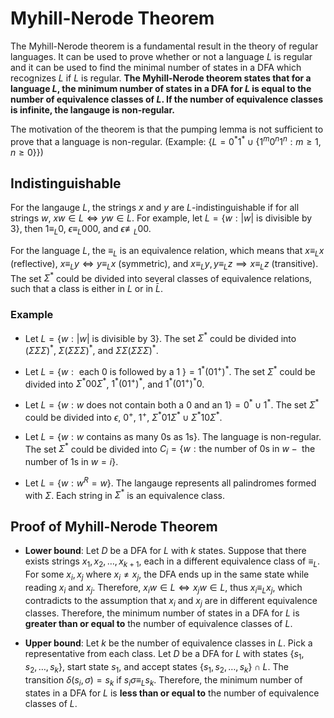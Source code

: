 # Myhill-Nerode Theorem

The Myhill-Nerode theorem is a fundamental result in the theory of regular languages. It can be used to prove whether or not a language $L$ is regular and it can be used to find the minimal number of states in a DFA which recognizes $L$ if $L$ is regular. **The Myhill-Nerode theorem states that for a language $L$, the minimum number of states in a DFA for $L$ is equal to the number of equivalence classes of $L$. If the number of equivalence classes is infinite, the langauge is non-regular.**

The motivation of the theorem is that the pumping lemma is not sufficient to prove that a language is non-regular. (Example: $\{ L = 0^{*} 1^{*} \cup \{ 1^m 0^n 1^n: m \geq 1, n \geq 0 \} \}$)

## Indistinguishable

For the langauge $L$, the strings $x$ and $y$ are $L$-indistinguishable if for all strings $w$, $xw \in L \iff yw \in L$. For example, let $L = \{ w: |w| \text{ is divisible by } 3 \}$, then $1 \equiv_L 0$, $\epsilon \equiv_L 000$, and $\epsilon \not \equiv_L 00$.

For the language $L$, the $\equiv_L$ is an equivalence relation, which means that $x \equiv_L x$ (reflective), $x \equiv_L y \iff y \equiv_L x$ (symmetric), and $x \equiv_L y, y \equiv_L z \implies x \equiv_L z$ (transitive). The set $\Sigma^*$ could be divided into several classes of equivalence relations, such that a class is either in $L$ or in $\bar{L}$.

### Example

- Let $L = \{ w: |w| \text{ is divisible by } 3 \}$. The set $\Sigma^*$ could be divided into $(\Sigma \Sigma \Sigma)^*$, $\Sigma (\Sigma \Sigma \Sigma)^*$, and $\Sigma \Sigma (\Sigma \Sigma \Sigma)^*$.

- Let $L = \{ w: \text{ each 0 is followed by a 1 }\} = 1^{*} (01^+)^{*}$. The set $\Sigma^*$ could be divided into $\Sigma^{*} 00 \Sigma^{*}$, $1^{*} (01^+)^{*}$, and $1^{*} (01^+)^{*}0$.

- Let $L = \{ w: w \text{ does not contain both a 0 and an 1} \} = 0^{*} \cup 1^{*}$. The set $\Sigma^*$ could be divided into $\epsilon$, $0^{+}$, $1^{+}$, $\Sigma^{*} 01 \Sigma^{*} \cup \Sigma^{*} 10 \Sigma^{*}$.

- Let $L = \{ w: w \text{ contains as many 0s as 1s} \}$. The language is non-regular. The set $\Sigma^*$ could be divided into $C_i = \{w: \text{the number of 0s in } w - \text{ the number of 1s in } w = i \}$.

- Let $L = \{ w: w^{R} = w \}$. The langauge represents all palindromes formed with $\Sigma$. Each string in $\Sigma^*$ is an equivalence class.

## Proof of Myhill-Nerode Theorem

- **Lower bound**: Let $D$ be a DFA for $L$ with $k$ states. Suppose that there exists strings $x_1, x_2, \dots, x_{k+1}$, each in a different equivalence class of $\equiv_L$. For some $x_i, x_j$ where $x_i \neq x_j$, the DFA ends up in the same state while reading $x_i$ and $x_j$. Therefore, $x_i w \in L \iff x_j w \in L$, thus $x_i \equiv_L x_j$, which contradicts to the assumption that $x_i$ and $x_j$ are in different equivalence classes. Therefore, the minimum number of states in a DFA for $L$ is **greater than or equal to** the number of equivalence classes of $L$.

- **Upper bound**: Let $k$ be the number of equivalence classes in $L$. Pick a representative from each class. Let $D$ be a DFA for $L$ with states $\{ s_1, s_2, \dots, s_k \}$, start state $s_1$, and accept states $\{ s_1, s_2, \dots, s_k \} \cap L$. The transition $\delta(s_i, \sigma) = s_k$ if $s_i \sigma \equiv_L s_k$. Therefore, the minimum number of states in a DFA for $L$ is **less than or equal to** the number of equivalence classes of $L$.
